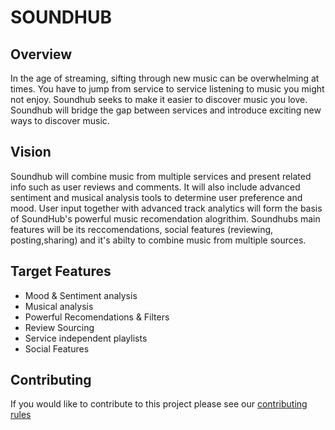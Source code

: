 # SOUNDHUB

## Overview 
In the age of streaming, sifting through new music can be overwhelming at times. You have to jump from 
service to service listening to music you might not enjoy. Soundhub seeks to make it easier to discover music you love. Soundhub will
bridge the gap between services and introduce exciting new ways to discover music.

## Vision
Soundhub will combine music from multiple services and present related info such as user reviews and comments. It will also include advanced sentiment and musical analysis tools to determine user preference and mood. User input together with advanced track analytics will form the basis of SoundHub's powerful music recomendation alogrithim. Soundhubs main features will be its reccomendations, social features (reviewing, posting,sharing) and it's abilty to combine music from multiple sources. 

## Target Features
  * Mood & Sentiment analysis
  * Musical analysis
  * Powerful Recomendations & Filters
  * Review Sourcing 
  * Service independent playlists 
  * Social Features 
  
## Contributing
If you would like to contribute to this project please see our [contributing rules](./CONTRIBUTING.md)


  





